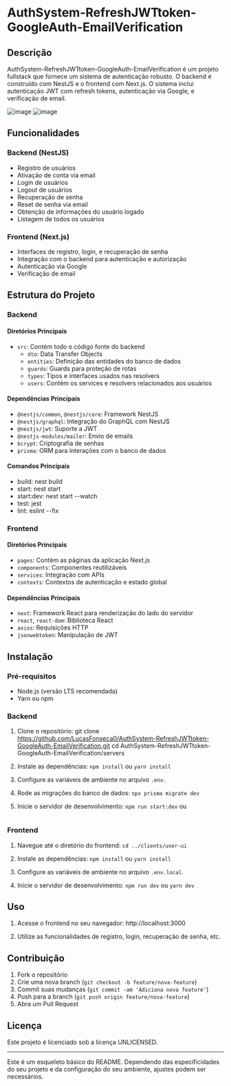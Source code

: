 # AuthSystem-RefreshJWTtoken-GoogleAuth-EmailVerification

## Descrição

AuthSystem-RefreshJWTtoken-GoogleAuth-EmailVerification é um projeto fullstack que fornece um sistema de autenticação robusto. O backend é construído com NestJS e o frontend com Next.js. O sistema inclui autenticação JWT com refresh tokens, autenticação via Google, e verificação de email.

![image](https://github.com/LucasFonseca0/AuthSystem-RefreshJWTtoken-GoogleAuth-EmailVerification/assets/151788899/cc964e4e-42ad-4e15-b7af-ab844a676372)
![image](https://github.com/LucasFonseca0/AuthSystem-RefreshJWTtoken-GoogleAuth-EmailVerification/assets/151788899/cd4b6d0b-0cc3-47a1-a13f-3e30931945c8)
## Funcionalidades

### Backend (NestJS)
- Registro de usuários
- Ativação de conta via email
- Login de usuários
- Logout de usuários
- Recuperação de senha
- Reset de senha via email
- Obtenção de informações do usuário logado
- Listagem de todos os usuários

### Frontend (Next.js)
- Interfaces de registro, login, e recuperação de senha
- Integração com o backend para autenticação e autorização
- Autenticação via Google
- Verificação de email

## Estrutura do Projeto

### Backend

#### Diretórios Principais
- `src`: Contém todo o código fonte do backend
  - `dto`: Data Transfer Objects
  - `entities`: Definição das entidades do banco de dados
  - `guards`: Guards para proteção de rotas
  - `types`: Tipos e interfaces usados nas resolvers
  - `users`: Contém os services e resolvers relacionados aos usuários

#### Dependências Principais
- `@nestjs/common`, `@nestjs/core`: Framework NestJS
- `@nestjs/graphql`: Integração do GraphQL com NestJS
- `@nestjs/jwt`: Suporte a JWT
- `@nestjs-modules/mailer`: Envio de emails
- `bcrypt`: Criptografia de senhas
- `prisma`: ORM para interações com o banco de dados

#### Comandos Principais
- build: nest build
- start: nest start
- start:dev: nest start --watch
- test: jest
- lint: eslint --fix

### Frontend

#### Diretórios Principais
- `pages`: Contém as páginas da aplicação Next.js
- `components`: Componentes reutilizáveis
- `services`: Integração com APIs
- `contexts`: Contextos de autenticação e estado global

#### Dependências Principais
- `next`: Framework React para renderização do lado do servidor
- `react`, `react-dom`: Biblioteca React
- `axios`: Requisições HTTP
- `jsonwebtoken`: Manipulação de JWT

## Instalação

### Pré-requisitos
- Node.js (versão LTS recomendada)
- Yarn ou npm

### Backend

1. Clone o repositório:
   git clone https://github.com/LucasFonseca0/AuthSystem-RefreshJWTtoken-GoogleAuth-EmailVerification.git
   cd AuthSystem-RefreshJWTtoken-GoogleAuth-EmailVerification/servers

2. Instale as dependências:
   ```npm install```
    ou
   ```yarn install```

3. Configure as variáveis de ambiente no arquivo `.env`.

4. Rode as migrações do banco de dados:
   ```npx prisma migrate dev```

5. Inicie o servidor de desenvolvimento:
   ```npm run start:dev```
    ou
   ```yarn start:dev

### Frontend

1. Navegue até o diretório do frontend:
   ```cd ../clients/user-ui```

2. Instale as dependências:
   ```npm install```
    ou
   ```yarn install```

3. Configure as variáveis de ambiente no arquivo `.env.local`.

4. Inicie o servidor de desenvolvimento:
   ```npm run dev```
    ou
   ```yarn dev```

## Uso

1. Acesse o frontend no seu navegador:
   http://localhost:3000

2. Utilize as funcionalidades de registro, login, recuperação de senha, etc.

## Contribuição

1. Fork o repositório
2. Crie uma nova branch (`git checkout -b feature/nova-feature`)
3. Commit suas mudanças (`git commit -am 'Adiciona nova feature'`)
4. Push para a branch (`git push origin feature/nova-feature`)
5. Abra um Pull Request

## Licença

Este projeto é licenciado sob a licença UNLICENSED.

---

Este é um esqueleto básico do README. Dependendo das especificidades do seu projeto e da configuração do seu ambiente, ajustes podem ser necessários.
